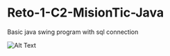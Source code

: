 # Reto-1-C2-MisionTic-Java
Basic java swing program with sql connection


![Alt Text](https://media.giphy.com/media/Zrpf2hbEMhENDQxD6N/giphy.gif)
